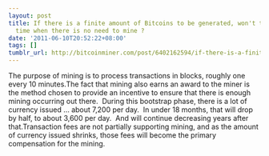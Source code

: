 ```yaml
---
layout: post
title: If there is a finite amount of Bitcoins to be generated, won't there come a
  time when there is no need to mine ?
date: '2011-06-10T20:52:22+08:00'
tags: []
tumblr_url: http://bitcoinminer.com/post/6402162594/if-there-is-a-finite-amount-of-bitcoins-to-be
---
```

The purpose of mining is to process transactions in blocks, roughly one every 10 minutes.The fact that mining also earns an award to the miner is the method chosen to provide an incentive to ensure that there is enough mining occurring out there.  During this bootstrap phase, there is a lot of currency issued … about 7,200 per day.  In under 18 months, that will drop by half, to about 3,600 per day.  And will continue decreasing years after that.Transaction fees are not partially supporting mining, and as the amount of currency issued shrinks, those fees will become the primary compensation for the mining.
